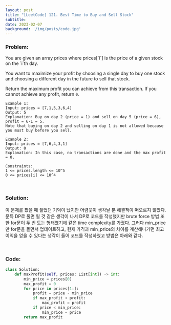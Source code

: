 ```yaml
---
layout: post
title: "[LeetCode] 121. Best Time to Buy and Sell Stock"
subtitle: 
date: 2023-02-07
background: '/img/posts/code.jpg'
---
```


<h3>Problem:</h3>
<p>
You are given an array prices where prices[`i`] is the price of a given stock on the `i`th day.

You want to maximize your profit by choosing a single day to buy one stock and choosing a different day in the future to sell that stock.

Return the maximum profit you can achieve from this transaction. If you cannot achieve any profit, return `0`.
</p>

```
Example 1:
Input: prices = [7,1,5,3,6,4]
Output: 5
Explanation: Buy on day 2 (price = 1) and sell on day 5 (price = 6), profit = 6-1 = 5.
Note that buying on day 2 and selling on day 1 is not allowed because you must buy before you sell.

Example 2:
Input: prices = [7,6,4,3,1]
Output: 0
Explanation: In this case, no transactions are done and the max profit = 0.
```

```
Constraints:
1 <= prices.length <= 10^5
0 <= prices[i] <= 10^4
```

<br/>
<h3>Solution:</h3>
<p>
이 문제를 봤을 때 풀었던 기억이 났지만 어렴풋이 생각날 뿐 해결책이 떠오르지 않았다. 문득 DP로 풀면 될 것 같은 생각이 나서 DP로 코드를 작성했지만 brute force 방법 또한 for문이 두 번 도는 형태였기에 같은 time complexity를 가졌다. 그러다 min_price만 for문을 돌면서 업데이트하고, 현재 가격과 min_price의 차이를 계산해나가면 최고 이익을 얻을 수 있다는 생각이 들어 코드를 작성하였고 방법은 아래와 같다.
</p>

<br/>
<h3>Code:</h3>

```python
class Solution:
    def maxProfit(self, prices: List[int]) -> int:
        min_price = prices[0]
        max_profit = 0
        for price in prices[1:]:
            profit = price - min_price
            if max_profit < profit:
                max_profit = profit
            if price < min_price:
                min_price = price
        return max_profit
```

